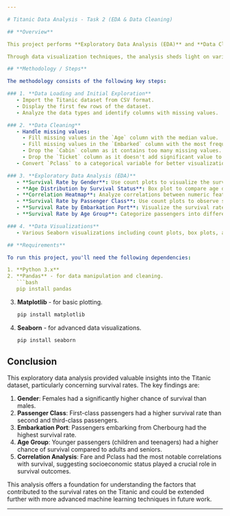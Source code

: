 ```yaml
---

# Titanic Data Analysis - Task 2 (EDA & Data Cleaning)

## **Overview**

This project performs **Exploratory Data Analysis (EDA)** and **Data Cleaning** on the Titanic dataset from Kaggle. The goal of the analysis is to explore relationships between variables, identify patterns and trends in the data, and gain insights into the factors affecting survival rates of passengers on the Titanic.

Through data visualization techniques, the analysis sheds light on various aspects such as survival rate by gender, passenger class, embarkation port, and age group. It also involves data cleaning steps to handle missing values and ensure the dataset is ready for analysis.

## **Methodology / Steps**

The methodology consists of the following key steps:

### 1. **Data Loading and Initial Exploration**
   - Import the Titanic dataset from CSV format.
   - Display the first few rows of the dataset.
   - Analyze the data types and identify columns with missing values.

### 2. **Data Cleaning**
   - Handle missing values:
     - Fill missing values in the `Age` column with the median value.
     - Fill missing values in the `Embarked` column with the most frequent value (mode).
     - Drop the `Cabin` column as it contains too many missing values.
     - Drop the `Ticket` column as it doesn't add significant value to the analysis.
   - Convert `Pclass` to a categorical variable for better visualization.

### 3. **Exploratory Data Analysis (EDA)**
   - **Survival Rate by Gender**: Use count plots to visualize the survival rate based on gender.
   - **Age Distribution by Survival Status**: Box plot to compare age distributions of those who survived and those who did not.
   - **Correlation Heatmap**: Analyze correlations between numeric features (like Age, Fare, etc.) using a heatmap.
   - **Survival Rate by Passenger Class**: Use count plots to observe survival rates across different ticket classes.
   - **Survival Rate by Embarkation Port**: Visualize the survival rate based on the port of embarkation (Cherbourg, Queenstown, Southampton).
   - **Survival Rate by Age Group**: Categorize passengers into different age groups and analyze the survival rate for each group.

### 4. **Data Visualizations**
   - Various Seaborn visualizations including count plots, box plots, and heatmaps to display the relationships between variables.

## **Requirements**

To run this project, you'll need the following dependencies:

1. **Python 3.x**
2. **Pandas** - for data manipulation and cleaning.
   ```bash
   pip install pandas
   ```
3. **Matplotlib** - for basic plotting.
   ```bash
   pip install matplotlib
   ```
4. **Seaborn** - for advanced data visualizations.
   ```bash
   pip install seaborn
   ```

## **Conclusion**

This exploratory data analysis provided valuable insights into the Titanic dataset, particularly concerning survival rates. The key findings are:

1. **Gender**: Females had a significantly higher chance of survival than males.
2. **Passenger Class**: First-class passengers had a higher survival rate than second and third-class passengers.
3. **Embarkation Port**: Passengers embarking from Cherbourg had the highest survival rate.
4. **Age Group**: Younger passengers (children and teenagers) had a higher chance of survival compared to adults and seniors.
5. **Correlation Analysis**: Fare and Pclass had the most notable correlations with survival, suggesting socioeconomic status played a crucial role in survival outcomes.

This analysis offers a foundation for understanding the factors that contributed to the survival rates on the Titanic and could be extended further with more advanced machine learning techniques in future work.

---
```

